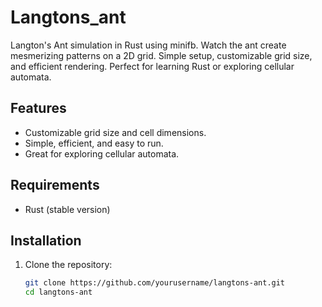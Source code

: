# Langtons_ant
Langton's Ant simulation in Rust using minifb. Watch the ant create mesmerizing patterns on a 2D grid. Simple setup, customizable grid size, and efficient rendering. Perfect for learning Rust or exploring cellular automata.

## Features
- Customizable grid size and cell dimensions.
- Simple, efficient, and easy to run.
- Great for exploring cellular automata.

## Requirements
- Rust (stable version)

## Installation
1. Clone the repository:
   ```bash
   git clone https://github.com/yourusername/langtons-ant.git
   cd langtons-ant
